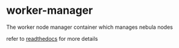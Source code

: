 # worker-manager
The worker node manager container which manages nebula nodes

refer to [readthedocs](http://nebula.readthedocs.io/en/latest/) for more details